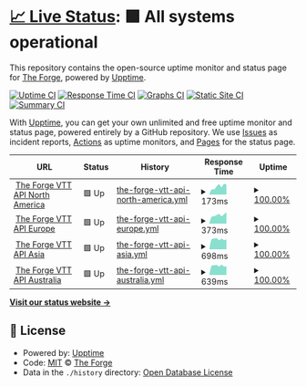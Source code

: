 # [📈 Live Status](https://forgeVTT.github.io/upptime): <!--live status--> **🟩 All systems operational**

This repository contains the open-source uptime monitor and status page for [The Forge](https://forge-vtt.com), powered by [Upptime](https://github.com/upptime/upptime).

[![Uptime CI](https://github.com/forgeVTT/upptime/workflows/Uptime%20CI/badge.svg)](https://github.com/forgeVTT/upptime/actions?query=workflow%3A%22Uptime+CI%22)
[![Response Time CI](https://github.com/forgeVTT/upptime/workflows/Response%20Time%20CI/badge.svg)](https://github.com/forgeVTT/upptime/actions?query=workflow%3A%22Response+Time+CI%22)
[![Graphs CI](https://github.com/forgeVTT/upptime/workflows/Graphs%20CI/badge.svg)](https://github.com/forgeVTT/upptime/actions?query=workflow%3A%22Graphs+CI%22)
[![Static Site CI](https://github.com/forgeVTT/upptime/workflows/Static%20Site%20CI/badge.svg)](https://github.com/forgeVTT/upptime/actions?query=workflow%3A%22Static+Site+CI%22)
[![Summary CI](https://github.com/forgeVTT/upptime/workflows/Summary%20CI/badge.svg)](https://github.com/forgeVTT/upptime/actions?query=workflow%3A%22Summary+CI%22)

With [Upptime](https://upptime.js.org), you can get your own unlimited and free uptime monitor and status page, powered entirely by a GitHub repository. We use [Issues](https://github.com/forgeVTT/upptime/issues) as incident reports, [Actions](https://github.com/forgeVTT/upptime/actions) as uptime monitors, and [Pages](https://forgeVTT.github.io/upptime) for the status page.

<!--start: status pages-->
<!-- This summary is generated by Upptime (https://github.com/upptime/upptime) -->
<!-- Do not edit this manually, your changes will be overwritten -->
<!-- prettier-ignore -->
| URL | Status | History | Response Time | Uptime |
| --- | ------ | ------- | ------------- | ------ |
| <img alt="" src="https://icons.duckduckgo.com/ip3/ping.forge-vtt.com.ico" height="13"> [The Forge VTT API North America](https://ping.forge-vtt.com/api/ping) | 🟩 Up | [the-forge-vtt-api-north-america.yml](https://github.com/ForgeVTT/upptime/commits/HEAD/history/the-forge-vtt-api-north-america.yml) | <details><summary><img alt="Response time graph" src="./graphs/the-forge-vtt-api-north-america/response-time-week.png" height="20"> 173ms</summary><br><a href="https://up.forge-vtt.com/history/the-forge-vtt-api-north-america"><img alt="Response time 217" src="https://img.shields.io/endpoint?url=https%3A%2F%2Fraw.githubusercontent.com%2FForgeVTT%2Fupptime%2FHEAD%2Fapi%2Fthe-forge-vtt-api-north-america%2Fresponse-time.json"></a><br><a href="https://up.forge-vtt.com/history/the-forge-vtt-api-north-america"><img alt="24-hour response time 210" src="https://img.shields.io/endpoint?url=https%3A%2F%2Fraw.githubusercontent.com%2FForgeVTT%2Fupptime%2FHEAD%2Fapi%2Fthe-forge-vtt-api-north-america%2Fresponse-time-day.json"></a><br><a href="https://up.forge-vtt.com/history/the-forge-vtt-api-north-america"><img alt="7-day response time 173" src="https://img.shields.io/endpoint?url=https%3A%2F%2Fraw.githubusercontent.com%2FForgeVTT%2Fupptime%2FHEAD%2Fapi%2Fthe-forge-vtt-api-north-america%2Fresponse-time-week.json"></a><br><a href="https://up.forge-vtt.com/history/the-forge-vtt-api-north-america"><img alt="30-day response time 262" src="https://img.shields.io/endpoint?url=https%3A%2F%2Fraw.githubusercontent.com%2FForgeVTT%2Fupptime%2FHEAD%2Fapi%2Fthe-forge-vtt-api-north-america%2Fresponse-time-month.json"></a><br><a href="https://up.forge-vtt.com/history/the-forge-vtt-api-north-america"><img alt="1-year response time 217" src="https://img.shields.io/endpoint?url=https%3A%2F%2Fraw.githubusercontent.com%2FForgeVTT%2Fupptime%2FHEAD%2Fapi%2Fthe-forge-vtt-api-north-america%2Fresponse-time-year.json"></a></details> | <details><summary><a href="https://up.forge-vtt.com/history/the-forge-vtt-api-north-america">100.00%</a></summary><a href="https://up.forge-vtt.com/history/the-forge-vtt-api-north-america"><img alt="All-time uptime 100.00%" src="https://img.shields.io/endpoint?url=https%3A%2F%2Fraw.githubusercontent.com%2FForgeVTT%2Fupptime%2FHEAD%2Fapi%2Fthe-forge-vtt-api-north-america%2Fuptime.json"></a><br><a href="https://up.forge-vtt.com/history/the-forge-vtt-api-north-america"><img alt="24-hour uptime 100.00%" src="https://img.shields.io/endpoint?url=https%3A%2F%2Fraw.githubusercontent.com%2FForgeVTT%2Fupptime%2FHEAD%2Fapi%2Fthe-forge-vtt-api-north-america%2Fuptime-day.json"></a><br><a href="https://up.forge-vtt.com/history/the-forge-vtt-api-north-america"><img alt="7-day uptime 100.00%" src="https://img.shields.io/endpoint?url=https%3A%2F%2Fraw.githubusercontent.com%2FForgeVTT%2Fupptime%2FHEAD%2Fapi%2Fthe-forge-vtt-api-north-america%2Fuptime-week.json"></a><br><a href="https://up.forge-vtt.com/history/the-forge-vtt-api-north-america"><img alt="30-day uptime 99.98%" src="https://img.shields.io/endpoint?url=https%3A%2F%2Fraw.githubusercontent.com%2FForgeVTT%2Fupptime%2FHEAD%2Fapi%2Fthe-forge-vtt-api-north-america%2Fuptime-month.json"></a><br><a href="https://up.forge-vtt.com/history/the-forge-vtt-api-north-america"><img alt="1-year uptime 100.00%" src="https://img.shields.io/endpoint?url=https%3A%2F%2Fraw.githubusercontent.com%2FForgeVTT%2Fupptime%2FHEAD%2Fapi%2Fthe-forge-vtt-api-north-america%2Fuptime-year.json"></a></details>
| <img alt="" src="https://icons.duckduckgo.com/ip3/ping.eu.forge-vtt.com.ico" height="13"> [The Forge VTT API Europe](https://ping.eu.forge-vtt.com/api/ping) | 🟩 Up | [the-forge-vtt-api-europe.yml](https://github.com/ForgeVTT/upptime/commits/HEAD/history/the-forge-vtt-api-europe.yml) | <details><summary><img alt="Response time graph" src="./graphs/the-forge-vtt-api-europe/response-time-week.png" height="20"> 373ms</summary><br><a href="https://up.forge-vtt.com/history/the-forge-vtt-api-europe"><img alt="Response time 621" src="https://img.shields.io/endpoint?url=https%3A%2F%2Fraw.githubusercontent.com%2FForgeVTT%2Fupptime%2FHEAD%2Fapi%2Fthe-forge-vtt-api-europe%2Fresponse-time.json"></a><br><a href="https://up.forge-vtt.com/history/the-forge-vtt-api-europe"><img alt="24-hour response time 492" src="https://img.shields.io/endpoint?url=https%3A%2F%2Fraw.githubusercontent.com%2FForgeVTT%2Fupptime%2FHEAD%2Fapi%2Fthe-forge-vtt-api-europe%2Fresponse-time-day.json"></a><br><a href="https://up.forge-vtt.com/history/the-forge-vtt-api-europe"><img alt="7-day response time 373" src="https://img.shields.io/endpoint?url=https%3A%2F%2Fraw.githubusercontent.com%2FForgeVTT%2Fupptime%2FHEAD%2Fapi%2Fthe-forge-vtt-api-europe%2Fresponse-time-week.json"></a><br><a href="https://up.forge-vtt.com/history/the-forge-vtt-api-europe"><img alt="30-day response time 1167" src="https://img.shields.io/endpoint?url=https%3A%2F%2Fraw.githubusercontent.com%2FForgeVTT%2Fupptime%2FHEAD%2Fapi%2Fthe-forge-vtt-api-europe%2Fresponse-time-month.json"></a><br><a href="https://up.forge-vtt.com/history/the-forge-vtt-api-europe"><img alt="1-year response time 621" src="https://img.shields.io/endpoint?url=https%3A%2F%2Fraw.githubusercontent.com%2FForgeVTT%2Fupptime%2FHEAD%2Fapi%2Fthe-forge-vtt-api-europe%2Fresponse-time-year.json"></a></details> | <details><summary><a href="https://up.forge-vtt.com/history/the-forge-vtt-api-europe">100.00%</a></summary><a href="https://up.forge-vtt.com/history/the-forge-vtt-api-europe"><img alt="All-time uptime 100.00%" src="https://img.shields.io/endpoint?url=https%3A%2F%2Fraw.githubusercontent.com%2FForgeVTT%2Fupptime%2FHEAD%2Fapi%2Fthe-forge-vtt-api-europe%2Fuptime.json"></a><br><a href="https://up.forge-vtt.com/history/the-forge-vtt-api-europe"><img alt="24-hour uptime 100.00%" src="https://img.shields.io/endpoint?url=https%3A%2F%2Fraw.githubusercontent.com%2FForgeVTT%2Fupptime%2FHEAD%2Fapi%2Fthe-forge-vtt-api-europe%2Fuptime-day.json"></a><br><a href="https://up.forge-vtt.com/history/the-forge-vtt-api-europe"><img alt="7-day uptime 100.00%" src="https://img.shields.io/endpoint?url=https%3A%2F%2Fraw.githubusercontent.com%2FForgeVTT%2Fupptime%2FHEAD%2Fapi%2Fthe-forge-vtt-api-europe%2Fuptime-week.json"></a><br><a href="https://up.forge-vtt.com/history/the-forge-vtt-api-europe"><img alt="30-day uptime 99.98%" src="https://img.shields.io/endpoint?url=https%3A%2F%2Fraw.githubusercontent.com%2FForgeVTT%2Fupptime%2FHEAD%2Fapi%2Fthe-forge-vtt-api-europe%2Fuptime-month.json"></a><br><a href="https://up.forge-vtt.com/history/the-forge-vtt-api-europe"><img alt="1-year uptime 100.00%" src="https://img.shields.io/endpoint?url=https%3A%2F%2Fraw.githubusercontent.com%2FForgeVTT%2Fupptime%2FHEAD%2Fapi%2Fthe-forge-vtt-api-europe%2Fuptime-year.json"></a></details>
| <img alt="" src="https://icons.duckduckgo.com/ip3/ping.as.forge-vtt.com.ico" height="13"> [The Forge VTT API Asia](https://ping.as.forge-vtt.com/api/ping) | 🟩 Up | [the-forge-vtt-api-asia.yml](https://github.com/ForgeVTT/upptime/commits/HEAD/history/the-forge-vtt-api-asia.yml) | <details><summary><img alt="Response time graph" src="./graphs/the-forge-vtt-api-asia/response-time-week.png" height="20"> 698ms</summary><br><a href="https://up.forge-vtt.com/history/the-forge-vtt-api-asia"><img alt="Response time 656" src="https://img.shields.io/endpoint?url=https%3A%2F%2Fraw.githubusercontent.com%2FForgeVTT%2Fupptime%2FHEAD%2Fapi%2Fthe-forge-vtt-api-asia%2Fresponse-time.json"></a><br><a href="https://up.forge-vtt.com/history/the-forge-vtt-api-asia"><img alt="24-hour response time 679" src="https://img.shields.io/endpoint?url=https%3A%2F%2Fraw.githubusercontent.com%2FForgeVTT%2Fupptime%2FHEAD%2Fapi%2Fthe-forge-vtt-api-asia%2Fresponse-time-day.json"></a><br><a href="https://up.forge-vtt.com/history/the-forge-vtt-api-asia"><img alt="7-day response time 698" src="https://img.shields.io/endpoint?url=https%3A%2F%2Fraw.githubusercontent.com%2FForgeVTT%2Fupptime%2FHEAD%2Fapi%2Fthe-forge-vtt-api-asia%2Fresponse-time-week.json"></a><br><a href="https://up.forge-vtt.com/history/the-forge-vtt-api-asia"><img alt="30-day response time 669" src="https://img.shields.io/endpoint?url=https%3A%2F%2Fraw.githubusercontent.com%2FForgeVTT%2Fupptime%2FHEAD%2Fapi%2Fthe-forge-vtt-api-asia%2Fresponse-time-month.json"></a><br><a href="https://up.forge-vtt.com/history/the-forge-vtt-api-asia"><img alt="1-year response time 656" src="https://img.shields.io/endpoint?url=https%3A%2F%2Fraw.githubusercontent.com%2FForgeVTT%2Fupptime%2FHEAD%2Fapi%2Fthe-forge-vtt-api-asia%2Fresponse-time-year.json"></a></details> | <details><summary><a href="https://up.forge-vtt.com/history/the-forge-vtt-api-asia">100.00%</a></summary><a href="https://up.forge-vtt.com/history/the-forge-vtt-api-asia"><img alt="All-time uptime 100.00%" src="https://img.shields.io/endpoint?url=https%3A%2F%2Fraw.githubusercontent.com%2FForgeVTT%2Fupptime%2FHEAD%2Fapi%2Fthe-forge-vtt-api-asia%2Fuptime.json"></a><br><a href="https://up.forge-vtt.com/history/the-forge-vtt-api-asia"><img alt="24-hour uptime 100.00%" src="https://img.shields.io/endpoint?url=https%3A%2F%2Fraw.githubusercontent.com%2FForgeVTT%2Fupptime%2FHEAD%2Fapi%2Fthe-forge-vtt-api-asia%2Fuptime-day.json"></a><br><a href="https://up.forge-vtt.com/history/the-forge-vtt-api-asia"><img alt="7-day uptime 100.00%" src="https://img.shields.io/endpoint?url=https%3A%2F%2Fraw.githubusercontent.com%2FForgeVTT%2Fupptime%2FHEAD%2Fapi%2Fthe-forge-vtt-api-asia%2Fuptime-week.json"></a><br><a href="https://up.forge-vtt.com/history/the-forge-vtt-api-asia"><img alt="30-day uptime 100.00%" src="https://img.shields.io/endpoint?url=https%3A%2F%2Fraw.githubusercontent.com%2FForgeVTT%2Fupptime%2FHEAD%2Fapi%2Fthe-forge-vtt-api-asia%2Fuptime-month.json"></a><br><a href="https://up.forge-vtt.com/history/the-forge-vtt-api-asia"><img alt="1-year uptime 100.00%" src="https://img.shields.io/endpoint?url=https%3A%2F%2Fraw.githubusercontent.com%2FForgeVTT%2Fupptime%2FHEAD%2Fapi%2Fthe-forge-vtt-api-asia%2Fuptime-year.json"></a></details>
| <img alt="" src="https://icons.duckduckgo.com/ip3/ping.au.forge-vtt.com.ico" height="13"> [The Forge VTT API Australia](https://ping.au.forge-vtt.com/api/ping) | 🟩 Up | [the-forge-vtt-api-australia.yml](https://github.com/ForgeVTT/upptime/commits/HEAD/history/the-forge-vtt-api-australia.yml) | <details><summary><img alt="Response time graph" src="./graphs/the-forge-vtt-api-australia/response-time-week.png" height="20"> 639ms</summary><br><a href="https://up.forge-vtt.com/history/the-forge-vtt-api-australia"><img alt="Response time 713" src="https://img.shields.io/endpoint?url=https%3A%2F%2Fraw.githubusercontent.com%2FForgeVTT%2Fupptime%2FHEAD%2Fapi%2Fthe-forge-vtt-api-australia%2Fresponse-time.json"></a><br><a href="https://up.forge-vtt.com/history/the-forge-vtt-api-australia"><img alt="24-hour response time 613" src="https://img.shields.io/endpoint?url=https%3A%2F%2Fraw.githubusercontent.com%2FForgeVTT%2Fupptime%2FHEAD%2Fapi%2Fthe-forge-vtt-api-australia%2Fresponse-time-day.json"></a><br><a href="https://up.forge-vtt.com/history/the-forge-vtt-api-australia"><img alt="7-day response time 639" src="https://img.shields.io/endpoint?url=https%3A%2F%2Fraw.githubusercontent.com%2FForgeVTT%2Fupptime%2FHEAD%2Fapi%2Fthe-forge-vtt-api-australia%2Fresponse-time-week.json"></a><br><a href="https://up.forge-vtt.com/history/the-forge-vtt-api-australia"><img alt="30-day response time 615" src="https://img.shields.io/endpoint?url=https%3A%2F%2Fraw.githubusercontent.com%2FForgeVTT%2Fupptime%2FHEAD%2Fapi%2Fthe-forge-vtt-api-australia%2Fresponse-time-month.json"></a><br><a href="https://up.forge-vtt.com/history/the-forge-vtt-api-australia"><img alt="1-year response time 713" src="https://img.shields.io/endpoint?url=https%3A%2F%2Fraw.githubusercontent.com%2FForgeVTT%2Fupptime%2FHEAD%2Fapi%2Fthe-forge-vtt-api-australia%2Fresponse-time-year.json"></a></details> | <details><summary><a href="https://up.forge-vtt.com/history/the-forge-vtt-api-australia">100.00%</a></summary><a href="https://up.forge-vtt.com/history/the-forge-vtt-api-australia"><img alt="All-time uptime 99.99%" src="https://img.shields.io/endpoint?url=https%3A%2F%2Fraw.githubusercontent.com%2FForgeVTT%2Fupptime%2FHEAD%2Fapi%2Fthe-forge-vtt-api-australia%2Fuptime.json"></a><br><a href="https://up.forge-vtt.com/history/the-forge-vtt-api-australia"><img alt="24-hour uptime 100.00%" src="https://img.shields.io/endpoint?url=https%3A%2F%2Fraw.githubusercontent.com%2FForgeVTT%2Fupptime%2FHEAD%2Fapi%2Fthe-forge-vtt-api-australia%2Fuptime-day.json"></a><br><a href="https://up.forge-vtt.com/history/the-forge-vtt-api-australia"><img alt="7-day uptime 100.00%" src="https://img.shields.io/endpoint?url=https%3A%2F%2Fraw.githubusercontent.com%2FForgeVTT%2Fupptime%2FHEAD%2Fapi%2Fthe-forge-vtt-api-australia%2Fuptime-week.json"></a><br><a href="https://up.forge-vtt.com/history/the-forge-vtt-api-australia"><img alt="30-day uptime 99.96%" src="https://img.shields.io/endpoint?url=https%3A%2F%2Fraw.githubusercontent.com%2FForgeVTT%2Fupptime%2FHEAD%2Fapi%2Fthe-forge-vtt-api-australia%2Fuptime-month.json"></a><br><a href="https://up.forge-vtt.com/history/the-forge-vtt-api-australia"><img alt="1-year uptime 99.99%" src="https://img.shields.io/endpoint?url=https%3A%2F%2Fraw.githubusercontent.com%2FForgeVTT%2Fupptime%2FHEAD%2Fapi%2Fthe-forge-vtt-api-australia%2Fuptime-year.json"></a></details>

<!--end: status pages-->

[**Visit our status website →**](https://forgeVTT.github.io/upptime)

## 📄 License

- Powered by: [Upptime](https://github.com/upptime/upptime)
- Code: [MIT](./LICENSE) © [The Forge](https://forge-vtt.com)
- Data in the `./history` directory: [Open Database License](https://opendatacommons.org/licenses/odbl/1-0/)
